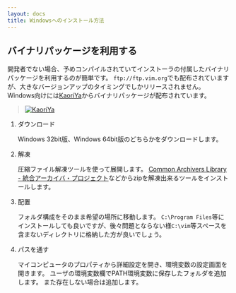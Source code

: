 ```yaml
---
layout: docs
title: Windowsへのインストール方法
---
```

バイナリパッケージを利用する
----------------------------
開発者でない場合、予めコンパイルされていてインストーラの付属したバイナリパッケージを利用するのが簡単です。
`ftp://ftp.vim.org`でも配布されていますが、大きなバージョンアップのタイミングでしかリリースされません。
Windows向けには[KaoriYa](http://www.kaoriya.net/)からバイナリパッケージが配布されています。

> [![KaoriYa](http://www.kaoriya.net/logo.png)](http://www.kaoriya.net/software/vim)


1. ダウンロード

    Windows 32bit版、Windows 64bit版のどちらかをダウンロードします。

2. 解凍

    圧縮ファイル解凍ツールを使って展開します。
    [Common Archivers Library - 統合アーカイバ・プロジェクト](http://www.madobe.net/archiver/main.html)などからzipを解凍出来るツールをインストールします。

3. 配置

    フォルダ構成をそのまま希望の場所に移動します。
    `C:\Program Files`等にインストールしても良いですが、後々問題とならない様`C:\vim`等スペースを含まないディレクトリに格納した方が良いでしょう。

4. パスを通す

    マイコンピュータのプロパティから詳細設定を開き、環境変数の設定画面を開きます。
    ユーザの環境変数欄でPATH環境変数に保存したフォルダを追加します。
    また存在しない場合は追加します。

